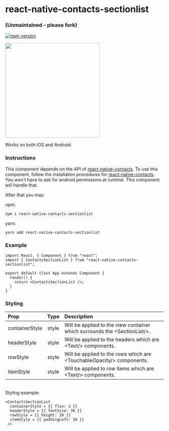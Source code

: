 # react-native-contacts-sectionlist

### (Unmaintained - please fork)

[![npm version](https://badge.fury.io/js/react-native-contacts-sectionlist.svg)](https://www.npmjs.com/package/react-native-contacts-sectionlist)


<img src="https://i.imgur.com/k3mxj83.gif" width="300">

Works on both iOS and Android.

### Instructions

This component depends on the API of [react-native-contacts](https://github.com/rt2zz/react-native-contacts). To use this component, follow the installation procedures for [react-native-contacts](https://github.com/rt2zz/react-native-contacts). You won't have to ask for android permissions at runtime. This component will handle that.

After that you may:

npm:

`npm i react-native-contacts-sectionlist`

yarn:

`yarn add react-native-contacts-sectionlist`

### Example

```
import React, { Component } from "react";
import { ContactsSectionList } from "react-native-contacts-sectionlist";

export default class App extends Component {
  render() {
    return <ContactsSectionList />;
  }
}

```

### Styling

| Prop           | Type  | Description                                                                |
| :------------- | :---: | :------------------------------------------------------------------------- |
| containerStyle | style | Will be applied to the view container which surrounds the <SectionList\/>. |
| headerStyle    | style | Will be applied to the headers which are <Text\/> components.              |
| rowStyle       | style | Will be applied to the rows which are <TouchableOpacity\/> components.     |
| itemStyle      | style | Will be applied to row items which are <Text\/> components.                |

<br>
Styling example:

```
<ContactsSectionList
  containerStyle = {{ flex: 2 }}
  headerStyle = {{ fontSize: 36 }}
  rowStyle = {{ height: 20 }}
  itemStyle = {{ paddingLeft: 10 }}
 />
```
